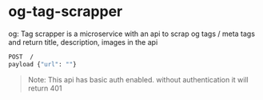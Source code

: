 # og-tag-scrapper

og: Tag scrapper is a microservice with an api to scrap og tags / meta tags
and return title, description, images in the api

```sh
POST  / 
payload {"url": ""}
```
> Note: This api has basic auth enabled. without authentication it will return 401